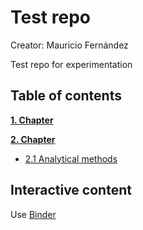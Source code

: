 # Test repo

Creator: Mauricio Fernández

Test repo for experimentation

## Table of contents
[**1. Chapter**](01_Chapter)

[**2. Chapter**](02_Chapter)
* [2.1 Analytical methods](02_Chapter/01_Analytical_methods.ipynb)

## Interactive content

Use [Binder](https://mybinder.org/v2/gh/mauricio-fernandez-l/test/master)